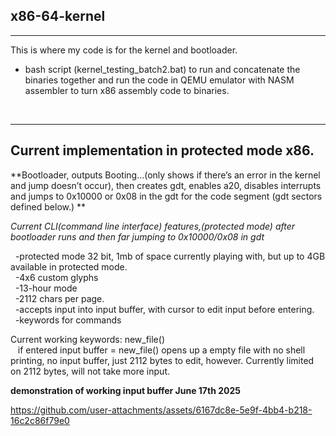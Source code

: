 ## x86-64-kernel

---
This is where my code is for the kernel and bootloader.
+ bash script (kernel_testing_batch2.bat) to run and concatenate the binaries together and run the code in QEMU emulator with NASM assembler to turn x86 assembly code to binaries.<br>
<br>

---
Current implementation in protected mode x86. 
---

**Bootloader, outputs Booting…(only shows if there’s an error in the kernel and jump doesn’t occur), then creates gdt, enables a20, disables interrupts and jumps to 0x10000 or 0x08 in the gdt for the code segment (gdt sectors defined below.) ** <br>

*Current CLI(command line interface) features,(protected mode) after bootloader runs and then far jumping to 0x10000/0x08 in gdt*<br>

&nbsp;&nbsp;-protected mode 32 bit, 1mb of space currently playing with, but up to 4GB available in protected mode. <br>
&nbsp;&nbsp;-4x6 custom glyphs<br>
&nbsp;&nbsp;-13-hour mode<br>
&nbsp;&nbsp;-2112 chars per page.<br>
&nbsp;&nbsp;-accepts input into input buffer, with cursor to edit input before entering.<br>
&nbsp;&nbsp;-keywords for commands<br>


Current working keywords:
new_file() <br>
&nbsp;&nbsp; if entered input buffer = new_file() opens up a empty file with no shell printing, no input buffer, just 2112 bytes to edit, however. Currently limited on 2112 bytes, will not take more input.<br>
						






**demonstration of working input buffer June 17th 2025**<br>



https://github.com/user-attachments/assets/6167dc8e-5e9f-4bb4-b218-16c2c86f79e0



